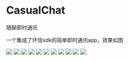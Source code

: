 # CasualChat
随聊即时通讯

一个集成了环信sdk的简单即时通讯app，效果如图


![](1.png)    ![](2.png)
![](3.png)    ![](4.png)
![](5.png)    ![](6.png)
![](7.png)    ![](8.png)
![](9.png)    ![](10.png)
![](11.png)    
